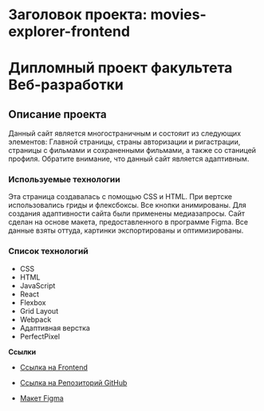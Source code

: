 # Заголовок проекта: movies-explorer-frontend
# Дипломный проект факультета Веб-разработки

## Описание проекта
Данный сайт является многостраничным и состояит из следующих элементов: Главной страницы, страны авторизации и ригастрации, страницы с фильмами и сохраненными фильмами, а также со станицей профиля.
Обратите внимание, что данный сайт является адаптивным.

### Используемые технологии
Эта страница создавалась с помощью CSS и HTML. При вертске использовались гриды и флексбоксы. Все кнопки анимированы. Для создания адаптивности сайта были применены медиазапросы.
Сайт сделан на основе макета, предоставленного в программе Figma. Все данные взяты оттуда, картинки экспортированы и оптимизированы.

### Список технологий
- CSS
- HTML
- JavaScript
- React
- Flexbox
- Grid Layout
- Webpack
- Адаптивная верстка
- PerfectPixel


**Ссылки**

* [Ссылка на Frontend](https://movies.arina.nomoreparties.sbs)
 
* [Ссылка на Репозиторий GitHub](https://github.com/Emelyanova-Arina-29/movies-explorer-frontend/tree/level-2)

* [Макет Figma](https://disk.yandex.ru/d/HCFkutbDlWDNxQ)


